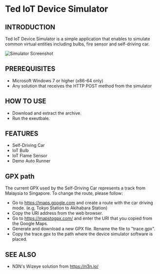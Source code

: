 
# Ted IoT Device Simulator

## INTRODUCTION
Ted IoT Device Simulator is a simple application that enables to simulate common virtual entities including bulbs, fire sensor and self-driving car.

![Simulator Screenshot](https://raw.githubusercontent.com/ykhwong/ted_iot_dev/master/resources/bk.png)

## PREREQUISITES
* Microsoft Windows 7 or higher (x86-64 only)
* Any solution that receives the HTTP POST method from the simulator

## HOW TO USE
* Download and extract the archive.
* Run the exeutbale.

## FEATURES
* Self-Driving Car
* IoT Bulb
* IoT Flame Sensor
* Demo Auto Runner

## GPX path
The current GPX used by the Self-Driving Car represents a track from Malaysia to Singapore. To change the route, please follow:

* Go to https://maps.google.com and create a route with the car driving mode. (e.g, Tokyo Station to Akihabara Station)
* Copy the URI address from the web browser.
* Go to https://mapstogpx.com/ and enter the URI that you copied from the Google Maps.
* Generate and download a new GPX file. Rename the file to "trace.gpx".
* Copy the trace.gpx to the path where the device simulator software is placed.

## SEE ALSO
* N3N's Wizeye solution from https://n3n.io/
